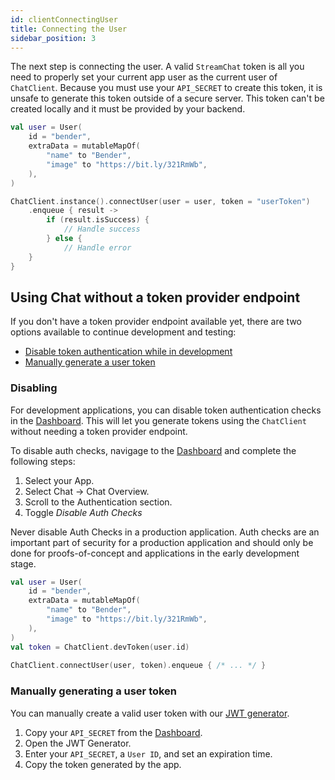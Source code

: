 ```yaml
---
id: clientConnectingUser
title: Connecting the User
sidebar_position: 3
---
```


The next step is connecting the user. A valid `StreamChat` token is all you need to properly set your current app user as the current user of `ChatClient`. Because you must use your `API_SECRET` to create this token, it is unsafe to generate this token outside of a secure server. This token can't be created locally and it must be provided by your backend.

```kotlin
val user = User(
    id = "bender",
    extraData = mutableMapOf(
        "name" to "Bender",
        "image" to "https://bit.ly/321RmWb",
    ),
)

ChatClient.instance().connectUser(user = user, token = "userToken")
    .enqueue { result ->
        if (result.isSuccess) {
            // Handle success
        } else {
            // Handle error
    }
}
```

## Using Chat without a token provider endpoint
If you don't have a token provider endpoint available yet, there are two options available to continue development and testing:

- [Disable token authentication while in development](#Development-Token-Mode)
- [Manually generate a user token](#Manually-Generate-a-User-Token)

### Disabling 
For development applications, you can disable token authentication checks in the [Dashboard](https://getstream.io/dashboard). This will let you generate tokens using the `ChatClient` without needing a token provider endpoint. 

To disable auth checks, navigage to the [Dashboard](https://getstream.io/dashboard) and complete the following steps:

1. Select your App.
1. Select Chat -> Chat Overview.
1. Scroll to the Authentication section.
1. Toggle *Disable Auth Checks*

<!-- warning -->
Never disable Auth Checks in a production application. Auth checks are an important part of security for a production application and should only be done for proofs-of-concept and applications in the early development stage.
<!-- /warning -->

```kotlin
val user = User( 
    id = "bender", 
    extraData = mutableMapOf( 
        "name" to "Bender", 
        "image" to "https://bit.ly/321RmWb", 
    ), 
) 
val token = ChatClient.devToken(user.id) 
 
ChatClient.connectUser(user, token).enqueue { /* ... */ } 

```
### Manually generating a user token
You can manually create a valid user token with our [JWT generator](https://getstream.io/chat/docs/android/token_generator/?language=kotlin).

1. Copy your `API_SECRET` from the [Dashboard](https://getstream.io/dashboard).
1. Open the JWT Generator.
1. Enter your `API_SECRET`, a `User ID`, and set an expiration time.
1. Copy the token generated by the app.